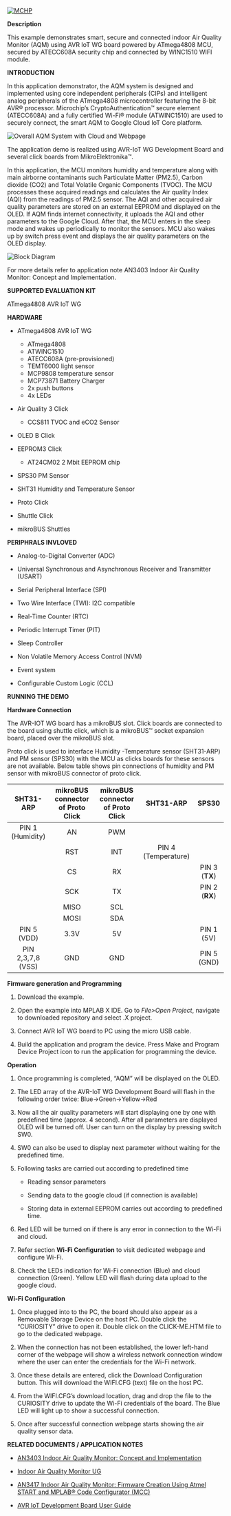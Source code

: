 [![MCHP](https://cldup.com/U0qhLwBijF.png)](https://www.microchip.com)

**Description**

This example demonstrates smart, secure and connected indoor Air Quality Monitor (AQM) using AVR IoT WG board powered by ATmega4808 MCU, secured by ATECC608A security chip and connected by WINC1510 WIFI module.

**INTRODUCTION**

In this application demonstrator, the AQM system is designed and implemented using core independent peripherals (CIPs) and intelligent analog peripherals of the ATmega4808 microcontroller featuring the 8-bit AVR® processor. Microchip’s CryptoAuthentication™ secure element (ATECC608A) and a fully certified Wi-Fi® module (ATWINC1510) are used to securely connect, the smart AQM to Google Cloud IoT Core platform.

![Overall AQM System with Cloud and Webpage](Images/1.jpg)

​The application demo is realized using AVR-IoT WG Development Board and several click boards from MikroElektronika™.

In this application, the MCU monitors humidity and temperature along with main airborne contaminants such Particulate Matter (PM2.5), Carbon dioxide (CO2) and Total Volatile Organic Components (TVOC). The MCU processes these acquired readings and calculates the Air quality Index (AQI) from the readings of PM2.5 sensor. The AQI and other acquired air quality parameters are stored on an external EEPROM and displayed on the OLED. If AQM finds internet connectivity, it uploads the AQI and other parameters to the Google Cloud. After that, the MCU enters in the sleep mode and wakes up periodically to monitor the sensors. MCU also wakes up by switch press event and displays the air quality parameters on the OLED display.

![Block Diagram](Images/2.jpg)

For more details refer to application note AN3403 Indoor Air Quality Monitor: Concept and Implementation.



**SUPPORTED EVALUATION KIT**

ATmega4808 AVR IoT WG

**HARDWARE**

+ ATmega4808 AVR IoT WG
	+ ATmega4808
	+ ATWINC1510
	+ ATECC608A (pre-provisioned)
	+ TEMT6000 light sensor
	+ MCP9808 temperature sensor
	+ MCP73871 Battery Charger
	+ 2x push buttons
	+ 4x LEDs

+ Air Quality 3 Click
	+ CCS811 TVOC and eCO2 Sensor

+ OLED B Click

+ EEPROM3 Click
	+ AT24CM02 2 Mbit EEPROM chip

+ SPS30 PM Sensor

+ SHT31 Humidity and Temperature Sensor

+ Proto Click

+ Shuttle Click

+ mikroBUS Shuttles

**PERIPHRALS INVLOVED**

+ Analog-to-Digital Converter (ADC)

+ Universal Synchronous and Asynchronous Receiver and Transmitter (USART)

+ Serial Peripheral Interface (SPI)

+ Two Wire Interface (TWI): I2C compatible

+ Real-Time Counter (RTC)

+ Periodic Interrupt Timer (PIT)

+ Sleep Controller

+ Non Volatile Memory Access Control (NVM)

+ Event system

+ Configurable Custom Logic (CCL)

**RUNNING THE DEMO**

**Hardware Connection**

The AVR-IOT WG board has a mikroBUS slot. Click boards are connected to the board using shuttle click, which is a mikroBUS™ socket expansion board, placed over the mikroBUS slot.

Proto click is used to interface Humidity -Temperature sensor (SHT31-ARP) and PM sensor (SPS30) with the MCU as clicks boards for these sensors are not available. Below table shows pin connections of humidity and PM sensor with mikroBUS connector of proto click.

| SHT31-ARP     | mikroBUS connector of Proto Click | mikroBUS connector of Proto Click  |SHT31-ARP|SPS30|
| :---------: |:----------:|:-----------:|:---------:|:------------:|
| PIN 1 (Humidity)	| AN 	| PWM|	|			|		
|           		| RST 	| INT	|PIN 4 (Temperature)	|		|
|          		| CS 	|RX 	|			|PIN 3 (**TX**)|
|          		| SCK 	| TX 	|			|PIN 2 (**RX**)|
|           		| MISO 	| SCL 	|			|		|
|          		| MOSI 	| SDA	|			|		|
|PIN 5 (VDD)      	| 3.3V 	| 5V 	|			|PIN 1 (5V)	|
|PIN 2,3,7,8 (VSS) 	| GND 	| GND 	|			|PIN 5 (GND)	|




**Firmware generation and Programming**

1. Download the example.

2. Open the example into MPLAB X IDE. Go to *File>Open Project*, navigate to downloaded repository and select .X project.

3. Connect AVR IoT WG board to PC using the micro USB cable.

4. Build the application and program the device. Press Make and Program Device Project icon to run the application for programming the device.


**Operation**

1. Once programming is completed, “AQM” will be displayed on the OLED.

2. The LED array of the AVR-IoT WG Development Board will flash in the following order twice: Blue->Green->Yellow->Red

3. Now all the air quality parameters will start displaying one by one with predefined time (approx. 4 second). After all parameters are displayed OLED will be turned off. User can turn on the display by pressing switch SW0.

4. SW0 can also be used to display next parameter without waiting for the predefined time.

5. Following tasks are carried out according to predefined time

	+ Reading sensor parameters

	+ Sending data to the google cloud (if connection is available)

	+ Storing data in external EEPROM carries out according to predefined time.

6. Red LED will be turned on if there is any error in connection to the Wi-Fi and cloud.

7. Refer section **Wi-Fi Configuration** to visit dedicated webpage and configure Wi-Fi.

8. Check the LEDs indication for Wi-Fi connection (Blue) and cloud connection (Green). Yellow LED will flash during data upload to the google cloud.

**Wi-Fi Configuration**

1. Once plugged into to the PC, the board should also appear as a Removable Storage Device on the host PC. Double click the “CURIOSITY” drive to open it. Double click on the CLICK-ME.HTM file to go to the dedicated webpage.

2. When the connection has not been established, the lower left-hand corner of the webpage will show a wireless network connection window where the user can enter the credentials for the Wi-Fi network.

3. Once these details are entered, click the Download Configuration button. This will download the WIFI.CFG (text) file on the host PC.

4. From the WIFI.CFG’s download location, drag and drop the file to the CURIOSITY drive to update the Wi-Fi credentials of the board. The Blue LED will light up to show a successful connection.

5. Once after successful connection webpage starts showing the air quality sensor data.

**RELATED DOCUMENTS / APPLICATION NOTES**

+ [AN3403 Indoor Air Quality Monitor: Concept and Implementation](https://www.microchip.com/DS00003403)

+ [Indoor Air Quality Monitor UG](https://www.microchip.com/DS50002966)

+ [AN3417 Indoor Air Quality Monitor: Firmware Creation Using Atmel START and MPLAB® Code Configurator (MCC)](https://www.microchip.com/DS00003417)

+ [AVR IoT Development Board User Guide](https://www.microchip.com/DS50002809)
